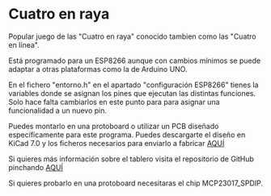 Cuatro en raya
==============
Popular juego de las "Cuatro en raya" conocido tambien como las "Cuatro en línea".

Está programado para un ESP8266 aunque con cambios mínimos se puede adaptar a otras plataformas como la de Arduino UNO.

En el fichero "entorno.h" en el apartado "configuración ESP8266" tienes la variables donde se asignan los pines que ejecutan las distintas funciones. Solo hace falta cambiarlos en este punto para para asignar una funcionalidad a un nuevo pin.

Puedes montarlo en una protoboard o utilizar un PCB diseñado específicamente para este programa. Puedes descargarte el diseño en KiCad 7.0 y los ficheros necesarios para enviarlo a fabricar [AQUÍ](https://github.com/Ricardo1366/Tablero_MakerAlc/archive/refs/heads/main.zip)

Si quieres más información sobre el tablero visita el repositorio de GitHub pinchando [AQUÍ](https://github.com/Ricardo1366/Tablero_MakerAlc)

Si quieres probarlo en una protoboard necesitaras el chip MCP23017_SPDIP. 